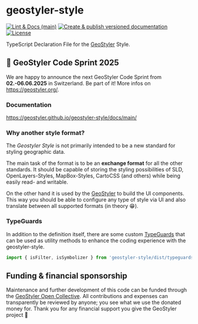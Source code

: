 # geostyler-style

[![Lint & Docs (main)](https://github.com/geostyler/geostyler-style/actions/workflows/on-push-main.yml/badge.svg)](https://github.com/geostyler/geostyler-style/actions/workflows/on-push-main.yml)
[![Create & publish versioned documentation](https://github.com/geostyler/geostyler-style/actions/workflows/on-publish.yml/badge.svg)](https://github.com/geostyler/geostyler-style/actions/workflows/on-publish.yml)
[![License](https://img.shields.io/github/license/geostyler/geostyler-style)](https://github.com/geostyler/geostyler-style/blob/main/LICENSE)

TypeScript Declaration File for the [GeoStyler](https://github.com/geostyler/geostyler) Style.

## :rocket: GeoStyler Code Sprint 2025

We are happy to announce the next GeoStyler Code Sprint from **02.-06.06.2025** in Switzerland. Be part of it! More infos on https://geostyler.org/.

### Documentation

https://geostyler.github.io/geostyler-style/docs/main/

### Why another style format?

The *Geostyler Style* is not primarily intended to be a new standard for styling geographic data.

The main task of the format is to be an **exchange format** for all the other standards. It should be
capable of storing the styling possibilities of SLD, OpenLayers-Styles, MapBox-Styles, CartoCSS (and others)
while being easily read- and writable.

On the other hand it is used by the [GeoStyler](https://github.com/geostyler/geostyler) to build the UI components. This
way you should be able to configure any type of style via UI and also translate between all supported formats (in theory :grin:).

### TypeGuards

In addition to the definition itself, there are some custom [TypeGuards](https://basarat.gitbook.io/typescript/type-system/typeguard#user-defined-type-guards) that can be used as utility methods to enhance the coding experience with the geostyler-style.

```typescript
import { isFilter, isSymbolizer } from 'geostyler-style/dist/typeguards';
```

## <a name="funding"></a>Funding & financial sponsorship

Maintenance and further development of this code can be funded through the
[GeoStyler Open Collective](https://opencollective.com/geostyler). All contributions and
expenses can transparently be reviewed by anyone; you see what we use the donated money for.
Thank you for any financial support you give the GeoStyler project 💞

